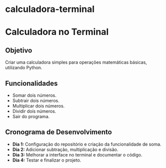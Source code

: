 # calculadora-terminal

# Calculadora no Terminal

## Objetivo
Criar uma calculadora simples para operações matemáticas básicas, utilizando Python.

## Funcionalidades
- Somar dois números.
- Subtrair dois números.
- Multiplicar dois números.
- Dividir dois números.
- Sair do programa.

## Cronograma de Desenvolvimento
- **Dia 1:** Configuração do repositório e criação da funcionalidade de soma.
- **Dia 2:** Adicionar subtração, multiplicação e divisão.
- **Dia 3:** Melhorar a interface no terminal e documentar o código.
- **Dia 4:** Testar e finalizar o projeto.